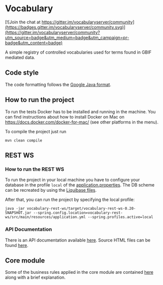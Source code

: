 # Vocabulary

[![Join the chat at https://gitter.im/vocabularyserver/community](https://badges.gitter.im/vocabularyserver/community.svg)](https://gitter.im/vocabularyserver/community?utm_source=badge&utm_medium=badge&utm_campaign=pr-badge&utm_content=badge)

A simple registry of controlled vocabularies used for terms found in GBIF mediated data.

## Code style
The code formatting follows the [Google Java format](https://github.com/google/google-java-format).

## How to run the project

To run the tests Docker has to be installed and running in the machine. You can find instructions about how to install 
Docker on Mac on https://docs.docker.com/docker-for-mac/ (see other platforms in the menu).

To compile the project just run 
```
mvn clean compile
```

## REST WS

### How to run the REST WS
To run the project in your local machine you have to configure your database in the profile `local` of the [application.properties](vocabulary-rest-ws/src/main/resources/application.yml). The DB scheme can be recreated by using the [Liquibase files](core/src/main/resources/liquibase).

After that, you can run the project by specifying the local profile: 

```
java -jar vocabulary-rest-ws/target/vocabulary-rest-ws-0.20-SNAPSHOT.jar --spring.config.location=vocabulary-rest-ws/src/main/resources/application.yml --spring.profiles.active=local
```

### API Documentation
There is an API documentation available [here](https://htmlpreview.github.io/?https://github.com/gbif/vocabulary/blob/master/vocabulary-rest-ws/src/docs/generated-docs/index.html). Source HTML files can be found [here](vocabulary-rest-ws/src/docs/generated-docs). 


## Core module
Some of the business rules applied in the core module are contained [here](core/notes.md) along with a brief explanation.
